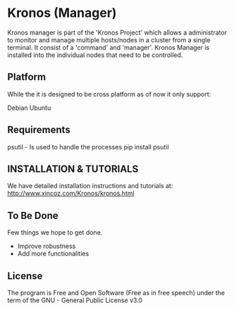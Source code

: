 Kronos (Manager)
================

Kronos manager is part of the 'Kronos Project' which allows a administrator to monitor and manage multiple hosts/nodes in a cluster from a single terminal. It consist of a 'command' and 'manager'. Kronos Manager is installed into the individual nodes that need to be controlled.

Platform
------------
While the it is designed to be cross platform as of now it only support:

Debian
Ubuntu


Requirements
-------------
psutil - Is used to handle the processes
    pip install psutil



INSTALLATION & TUTORIALS
-------------------------
We have detailed installation instructions and tutorials at:
<http://www.xincoz.com/Kronos/kronos.html>

To Be Done
-----------
Few things we hope to get done.
* Improve robustness
* Add more functionalities 



License
---------------
The program is Free and Open Software (Free as in free speech) under the term of the GNU - General Public License v3.0



